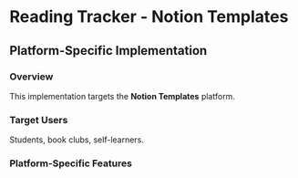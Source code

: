 # Reading Tracker - Notion Templates

## Platform-Specific Implementation

### Overview
This implementation targets the **Notion Templates** platform.

### Target Users
Students, book clubs, self-learners.

### Platform-Specific Features
